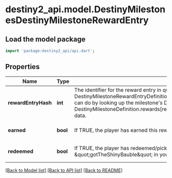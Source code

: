 # destiny2_api.model.DestinyMilestonesDestinyMilestoneRewardEntry

## Load the model package
```dart
import 'package:destiny2_api/api.dart';
```

## Properties
Name | Type | Description | Notes
------------ | ------------- | ------------- | -------------
**rewardEntryHash** | **int** | The identifier for the reward entry in question. It is important to look up the related DestinyMilestoneRewardEntryDefinition to get the static details about the reward, which you can do by looking up the milestone&#39;s DestinyMilestoneDefinition and examining the DestinyMilestoneDefinition.rewards[rewardCategoryHash].rewardEntries[rewardEntryHash] data. | [optional] [default to null]
**earned** | **bool** | If TRUE, the player has earned this reward. | [optional] [default to null]
**redeemed** | **bool** | If TRUE, the player has redeemed/picked up/obtained this reward. Feel free to alias this to \&quot;gotTheShinyBauble\&quot; in your own codebase. | [optional] [default to null]

[[Back to Model list]](../README.md#documentation-for-models) [[Back to API list]](../README.md#documentation-for-api-endpoints) [[Back to README]](../README.md)


